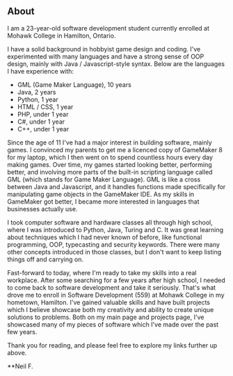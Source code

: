 ## About

I am a 23-year-old software development student currently enrolled at Mohawk College in Hamilton, Ontario.

I have a solid background in hobbyist game design and coding. I've experimented with many languages and have a strong sense of OOP design, mainly with Java / Javascript-style syntax.
Below are the languages I have experience with:
- GML (Game Maker Language), 10 years
- Java, 2 years
- Python, 1 year
- HTML / CSS, 1 year
- PHP, under 1 year
- C#, under 1 year
- C++, under 1 year

Since the age of 11 I've had a major interest in building software, mainly games. I convinced my parents to get me a licenced copy of GameMaker 8 for my laptop, which I then went on to spend countless hours every day making games. Over time, my games started looking better, performing better, and involving more parts of the built-in scripting language called GML (which stands for Game Maker Language). GML is like a cross between Java and Javascript, and it handles functions made specifically for manipulating game objects in the GameMaker IDE. As my skills in GameMaker got better, I became more interested in languages that businesses actually use.

I took computer software and hardware classes all through high school, where I was introduced to Python, Java, Turing and C. It was great learning about techniques which I had never known of before, like functional programming, OOP, typecasting and security keywords. There were many other concepts introduced in those classes, but I don't want to keep listing things off and carrying on.

Fast-forward to today, where I'm ready to take my skills into a real workplace. After some searching for a few years after high school, I needed to come back to software development and take it seriously. That's what drove me to enroll in Software Development (559) at Mohawk College in my hometown, Hamilton. I've gained valuable skills and have built projects which I believe showcase both my creativity and ability to create unique solutions to problems. Both on my main page and projects page, I've showcased many of my pieces of software which I've made over the past few years.

Thank you for reading, and please feel free to explore my links further up above.

**Neil F.
